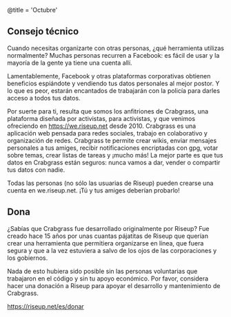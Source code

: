 @title = 'Octubre'

Consejo técnico
---------------

Cuando necesitas organizarte con otras personas, ¿qué herramienta utilizas normalmente? Muchas personas recurren a Facebook: es fácil de usar y la mayoría de la gente ya tiene una cuenta allí.

Lamentablemente, Facebook y otras plataformas corporativas obtienen beneficios espiándote y vendiendo tus datos personales al mejor postor. Y lo que es peor, estarán encantados de trabajarán con la policía para darles acceso a todos tus datos.

Por suerte para ti, resulta que somos los anfitriones de Crabgrass, una plataforma diseñada por activistas, para activistas, y que venimos ofreciendo en https://we.riseup.net desde 2010. 
Crabgrass es una aplicación web pensada para redes sociales, trabajo en colaborativo y organización de redes. Crabgrass te permite crear wikis, enviar mensajes personales a tus amiges, recibir notificaciones encriptadas con gpg, votar sobre temas, crear listas de tareas y ¡mucho más! La mejor parte es que tus datos en Crabgrass están seguros: nunca vamos a dar, vender o compartir tus datos con nadie.

Todas las personas (no sólo las usuarias de Riseup) pueden crearse una cuenta en we.riseup.net. ¡Tú y tus amiges deberían probarlo!

Dona
----

¿Sabías que Crabgrass fue desarrollado originalmente por Riseup? Fue creado hace 15 años por unas cuantas pájatitas de Riseup que querían crear una herramienta que permitiera organizarse en línea, que fuera segura y que a la vez estuviera a salvo de los ojos de las corporaciones y los gobiernos.

Nada de esto hubiera sido posible sin las personas voluntarias que trabajaron en el código y sin tu apoyo económico. Por favor, considera hacer una donación a Riseup para apoyar el desarrollo y mantenimiento de Crabgrass.

https://riseup.net/es/donar
